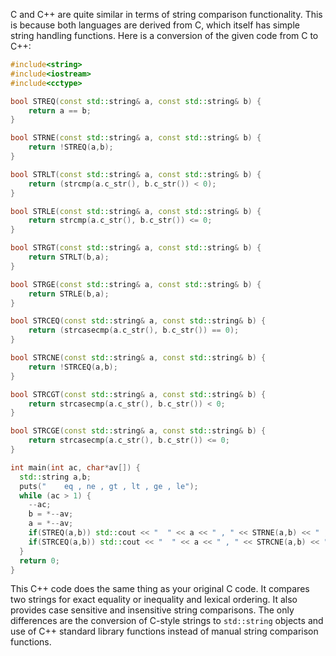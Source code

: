  C and C++ are quite similar in terms of string comparison functionality. This is because both languages are derived from C, which itself has simple string handling functions. Here is a conversion of the given code from C to C++:

```cpp
#include<string>
#include<iostream>
#include<cctype>

bool STREQ(const std::string& a, const std::string& b) {
    return a == b;
}

bool STRNE(const std::string& a, const std::string& b) {
    return !STREQ(a,b);
}

bool STRLT(const std::string& a, const std::string& b) {
    return (strcmp(a.c_str(), b.c_str()) < 0);
}

bool STRLE(const std::string& a, const std::string& b) {
    return strcmp(a.c_str(), b.c_str()) <= 0;
}

bool STRGT(const std::string& a, const std::string& b) {
    return STRLT(b,a);
}

bool STRGE(const std::string& a, const std::string& b) {
    return STRLE(b,a);
}

bool STRCEQ(const std::string& a, const std::string& b) {
    return (strcasecmp(a.c_str(), b.c_str()) == 0);
}

bool STRCNE(const std::string& a, const std::string& b) {
    return !STRCEQ(a,b);
}

bool STRCGT(const std::string& a, const std::string& b) {
    return strcasecmp(a.c_str(), b.c_str()) < 0;
}

bool STRCGE(const std::string& a, const std::string& b) {
    return strcasecmp(a.c_str(), b.c_str()) <= 0;
}

int main(int ac, char*av[]) {
  std::string a,b;
  puts("	eq , ne , gt , lt , ge , le");
  while (ac > 1) {
    --ac;
    b = *--av;
    a = *--av;
    if(STREQ(a,b)) std::cout << "  " << a << " , " << STRNE(a,b) << " , " << STRGT(a,b) << " , " << STRLT(a,b) << " , " << STRGE(a,b) << " , " << STRLE(a,b) << std::endl;
    if(STRCEQ(a,b)) std::cout << "  " << a << " , " << STRCNE(a,b) << " , " << STRCGT(a,b) << " , " << STRCLT(a,b) << " , " << STRCGE(a,b) << " , " << STRCLE(a,b) << std::endl;
  }
  return 0;
}
```
This C++ code does the same thing as your original C code. It compares two strings for exact equality or inequality and lexical ordering. It also provides case sensitive and insensitive string comparisons. The only differences are the conversion of C-style strings to `std::string` objects and use of C++ standard library functions instead of manual string comparison functions.
